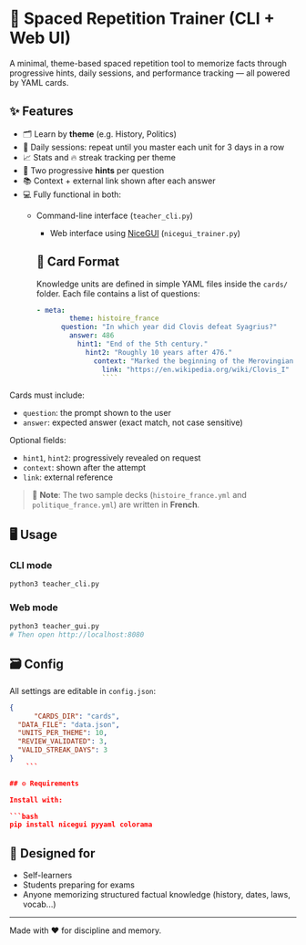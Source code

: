# 🧠 Spaced Repetition Trainer (CLI + Web UI)

A minimal, theme-based spaced repetition tool to memorize facts through progressive hints, daily sessions, and performance tracking — all powered by YAML cards.

## ✨ Features

- 🗂️ Learn by **theme** (e.g. History, Politics)
- 📅 Daily sessions: repeat until you master each unit for 3 days in a row
- 📈 Stats and 🔥 streak tracking per theme
- 🤔 Two progressive **hints** per question
- 📚 Context + external link shown after each answer
- 💻 Fully functional in both:
  - Command-line interface (`teacher_cli.py`)
    - Web interface using [NiceGUI](https://nicegui.io) (`nicegui_trainer.py`)

    ## 📁 Card Format

    Knowledge units are defined in simple YAML files inside the `cards/` folder. Each file contains a list of questions:

    ```yaml
    - meta:
            theme: histoire_france
          question: "In which year did Clovis defeat Syagrius?"
            answer: 486
              hint1: "End of the 5th century."
                hint2: "Roughly 10 years after 476."
                  context: "Marked the beginning of the Merovingian kingdom."
                    link: "https://en.wikipedia.org/wiki/Clovis_I"
                    ````

Cards must include:

* `question`: the prompt shown to the user
* `answer`: expected answer (exact match, not case sensitive)

Optional fields:

* `hint1`, `hint2`: progressively revealed on request
* `context`: shown after the attempt
* `link`: external reference

> 📌 **Note**: The two sample decks (`histoire_france.yml` and `politique_france.yml`) are written in **French**.

## 🖥️ Usage

### CLI mode

```bash
python3 teacher_cli.py
```

### Web mode

```bash
python3 teacher_gui.py
# Then open http://localhost:8080
```

## 🗃️ Config

All settings are editable in `config.json`:

```json
{
      "CARDS_DIR": "cards",
  "DATA_FILE": "data.json",
  "UNITS_PER_THEME": 10,
  "REVIEW_VALIDATED": 3,
  "VALID_STREAK_DAYS": 3
}
    ```

## ⚙️ Requirements

Install with:

```bash
pip install nicegui pyyaml colorama
```

## 🧠 Designed for

* Self-learners
* Students preparing for exams
* Anyone memorizing structured factual knowledge (history, dates, laws, vocab...)

---

Made with ❤️ for discipline and memory.

